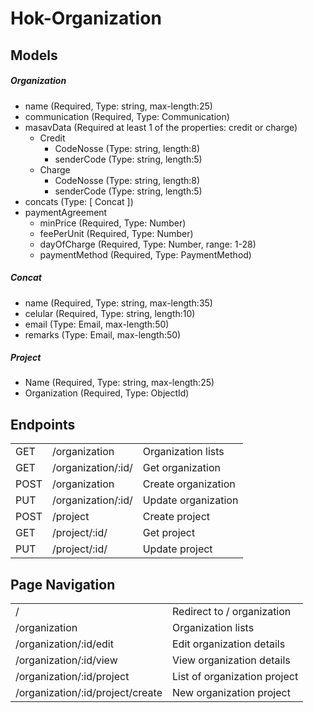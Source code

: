 # Hok-Organization

## Models

##### Organization
 * name (Required, Type: string, max-length:25)
 * communication (Required, Type: Communication)
 * masavData (Required at least 1 of the properties: credit or charge)
    * Credit
      * CodeNosse (Type: string, length:8)
      * senderCode (Type: string, length:5)
    * Charge
      * CodeNosse (Type: string, length:8)
      * senderCode (Type: string, length:5)
 * concats (Type: [ Concat ])
 * paymentAgreement
    * minPrice (Required, Type: Number)
    * feePerUnit (Required, Type: Number)
    * dayOfCharge (Required, Type: Number, range: 1-28)
    * paymentMethod (Required, Type: PaymentMethod)
    
##### Concat
 * name (Required, Type: string, max-length:35)
 * celular (Required, Type: string, length:10)
 * email (Type: Email, max-length:50)
 * remarks  (Type: Email, max-length:50)
 
##### Project
 * Name (Required, Type: string, max-length:25)
 * Organization (Required, Type: ObjectId)


## Endpoints

|  |  |   |
| ------ | ------ | ------ |
| GET | /organization | Organization lists |
| GET | /organization/:id/ | Get organization |
| POST | /organization | Create organization |
| PUT | /organization/:id/ | Update organization |
| POST | /project | Create project |
| GET | /project/:id/ | Get project |
| PUT | /project/:id/ | Update project |


## Page Navigation

|  |  |
| ------ | ------ |
| / | Redirect to / organization |
| /organization | Organization lists |
| /organization/:id/edit | Edit organization details |
| /organization/:id/view | View organization details |
| /organization/:id/project | List of organization project |
| /organization/:id/project/create | New organization project |

